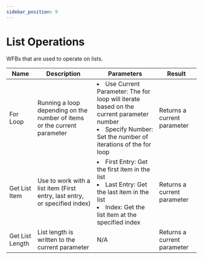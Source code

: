 ```yaml
---
sidebar_position: 9
---
```


# List Operations

WFBs that are used to operate on lists.

| Name            | Description                                                                | Parameters                                                                                                                                                           | Result                      |
| --------------- | -------------------------------------------------------------------------- | -------------------------------------------------------------------------------------------------------------------------------------------------------------------- | --------------------------- |
| For Loop        | Running a loop depending on the number of items or the current parameter   | <li>Use Current Parameter: The for loop will iterate based on the current parameter number</li><li>Specify Number: Set the number of iterations of the for loop</li> | Returns a current parameter |
| Get List Item   | Use to work with a list item (First entry, last entry, or specified index) | <li>First Entry: Get the first item in the list</li><li>Last Entry: Get the last item in the list</li><li>Index: Get the list item at the specified index</li>       | Returns a current parameter |
| Get List Length | List length is written to the current parameter                            | N/A                                                                                                                                                                  | Returns a current parameter |
